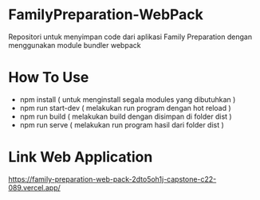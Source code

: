 # FamilyPreparation-WebPack
Repositori untuk menyimpan code dari aplikasi Family Preparation dengan menggunakan module bundler webpack

# How To Use
<ul>
    <li>npm install ( untuk menginstall segala modules yang dibutuhkan )
    <li>npm run start-dev ( melakukan run program dengan hot reload )
    <li>npm run build ( melakukan build dengan disimpan di folder dist )
    <li>npm run serve ( melakukan run program hasil dari folder dist )
</ul>

# Link Web Application
https://family-preparation-web-pack-2dto5oh1j-capstone-c22-089.vercel.app/
